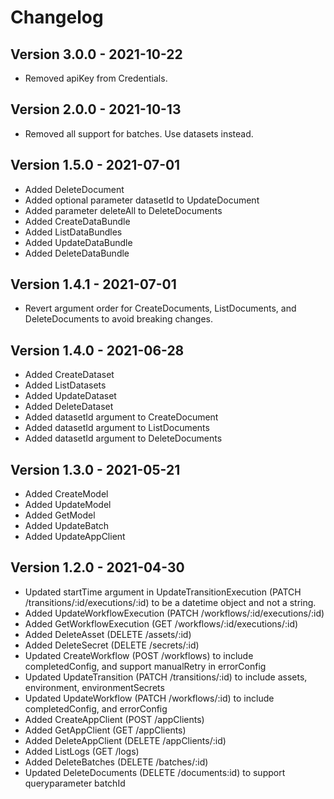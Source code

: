 # Changelog 

## Version 3.0.0 - 2021-10-22

- Removed apiKey from Credentials. 

## Version 2.0.0 - 2021-10-13

- Removed all support for batches. Use datasets instead.

## Version 1.5.0 - 2021-07-01

- Added DeleteDocument
- Added optional parameter datasetId to UpdateDocument
- Added parameter deleteAll to DeleteDocuments
- Added CreateDataBundle
- Added ListDataBundles 
- Added UpdateDataBundle
- Added DeleteDataBundle

## Version 1.4.1 - 2021-07-01

- Revert argument order for CreateDocuments, ListDocuments, and DeleteDocuments to avoid breaking changes.

## Version 1.4.0 - 2021-06-28

- Added CreateDataset
- Added ListDatasets
- Added UpdateDataset
- Added DeleteDataset
- Added datasetId argument to CreateDocument
- Added datasetId argument to ListDocuments
- Added datasetId argument to DeleteDocuments

## Version 1.3.0 - 2021-05-21

- Added CreateModel
- Added UpdateModel
- Added GetModel
- Added UpdateBatch
- Added UpdateAppClient

## Version 1.2.0 - 2021-04-30

- Updated startTime argument in UpdateTransitionExecution (PATCH /transitions/:id/executions/:id) to be a datetime object and not a string.
- Added UpdateWorkflowExecution (PATCH /workflows/:id/executions/:id)
- Added GetWorkflowExecution (GET /workflows/:id/executions/:id)
- Added DeleteAsset (DELETE /assets/:id)
- Added DeleteSecret (DELETE /secrets/:id)
- Updated CreateWorkflow (POST /workflows) to include completedConfig, and support manualRetry in errorConfig
- Updated UpdateTransition (PATCH /transitions/:id) to include assets, environment, environmentSecrets
- Updated UpdateWorkflow (PATCH /workflows/:id) to include completedConfig, and errorConfig
- Added CreateAppClient (POST /appClients)
- Added GetAppClient (GET /appClients)
- Added DeleteAppClient (DELETE /appClients/:id)
- Added ListLogs (GET /logs)
- Added DeleteBatches (DELETE /batches/:id)
- Updated DeleteDocuments (DELETE /documents:id) to support queryparameter batchId
